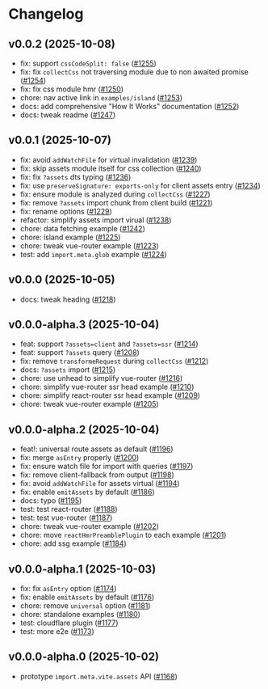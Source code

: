 # Changelog

## v0.0.2 (2025-10-08)

- fix: support `cssCodeSplit: false` ([#1255](https://github.com/hi-ogawa/vite-plugins/pull/1255))
- fix: fix `collectCss` not traversing module due to non awaited promise ([#1254](https://github.com/hi-ogawa/vite-plugins/pull/1254))
- fix: fix css module hmr ([#1250](https://github.com/hi-ogawa/vite-plugins/pull/1250))
- chore: nav active link in `examples/island` ([#1253](https://github.com/hi-ogawa/vite-plugins/pull/1253))
- docs: add comprehensive "How It Works" documentation ([#1252](https://github.com/hi-ogawa/vite-plugins/pull/1252))
- docs: tweak readme ([#1247](https://github.com/hi-ogawa/vite-plugins/pull/1247))

## v0.0.1 (2025-10-07)

- fix: avoid `addWatchFile` for virtual invalidation ([#1239](https://github.com/hi-ogawa/vite-plugins/pull/1239))
- fix: skip assets module itself for css collection ([#1240](https://github.com/hi-ogawa/vite-plugins/pull/1240))
- fix: fix `?assets` dts typing ([#1236](https://github.com/hi-ogawa/vite-plugins/pull/1236))
- fix: use `preserveSignature: exports-only` for client assets entry ([#1234](https://github.com/hi-ogawa/vite-plugins/pull/1234))
- fix: ensure module is analyzed during `collectCss` ([#1227](https://github.com/hi-ogawa/vite-plugins/pull/1227))
- fix: remove `?assets` import chunk from client build ([#1221](https://github.com/hi-ogawa/vite-plugins/pull/1221))
- fix: rename options ([#1229](https://github.com/hi-ogawa/vite-plugins/pull/1229))
- refactor: simplify assets import virual ([#1238](https://github.com/hi-ogawa/vite-plugins/pull/1238))
- chore: data fetching example ([#1242](https://github.com/hi-ogawa/vite-plugins/pull/1242))
- chore: island example ([#1225](https://github.com/hi-ogawa/vite-plugins/pull/1225))
- chore: tweak vue-router example ([#1223](https://github.com/hi-ogawa/vite-plugins/pull/1223))
- test: add `import.meta.glob` example ([#1224](https://github.com/hi-ogawa/vite-plugins/pull/1224))

## v0.0.0 (2025-10-05)

- docs: tweak heading ([#1218](https://github.com/hi-ogawa/vite-plugins/pull/1218))

## v0.0.0-alpha.3 (2025-10-04)

- feat: support `?assets=client` and `?assets=ssr` ([#1214](https://github.com/hi-ogawa/vite-plugins/pull/1214))
- feat: support `?assets` query ([#1208](https://github.com/hi-ogawa/vite-plugins/pull/1208))
- fix: remove `transformeRequest` during `collectCss` ([#1212](https://github.com/hi-ogawa/vite-plugins/pull/1212))
- docs: `?assets` import ([#1215](https://github.com/hi-ogawa/vite-plugins/pull/1215))
- chore: use unhead to simplify vue-router ([#1216](https://github.com/hi-ogawa/vite-plugins/pull/1216))
- chore: simplify vue-router ssr head example ([#1210](https://github.com/hi-ogawa/vite-plugins/pull/1210))
- chore: simplify react-router ssr head example ([#1209](https://github.com/hi-ogawa/vite-plugins/pull/1209))
- chore: tweak vue-router example ([#1205](https://github.com/hi-ogawa/vite-plugins/pull/1205))

## v0.0.0-alpha.2 (2025-10-04)

- feat!: universal route assets as default ([#1196](https://github.com/hi-ogawa/vite-plugins/pull/1196))
- fix: merge `asEntry` properly ([#1200](https://github.com/hi-ogawa/vite-plugins/pull/1200))
- fix: ensure watch file for import with queries ([#1197](https://github.com/hi-ogawa/vite-plugins/pull/1197))
- fix: remove client-fallback from output ([#1198](https://github.com/hi-ogawa/vite-plugins/pull/1198))
- fix: avoid `addWatchFile` for assets virtual ([#1194](https://github.com/hi-ogawa/vite-plugins/pull/1194))
- fix: enable `emitAssets` by default ([#1186](https://github.com/hi-ogawa/vite-plugins/pull/1186))
- docs: typo ([#1195](https://github.com/hi-ogawa/vite-plugins/pull/1195))
- test: test react-router ([#1188](https://github.com/hi-ogawa/vite-plugins/pull/1188))
- test: test vue-router ([#1187](https://github.com/hi-ogawa/vite-plugins/pull/1187))
- chore: tweak vue-router example ([#1202](https://github.com/hi-ogawa/vite-plugins/pull/1202))
- chore: move `reactHmrPreamblePlugin` to each example ([#1201](https://github.com/hi-ogawa/vite-plugins/pull/1201))
- chore: add ssg example ([#1184](https://github.com/hi-ogawa/vite-plugins/pull/1184))

## v0.0.0-alpha.1 (2025-10-03)

- fix: fix `asEntry` option ([#1174](https://github.com/hi-ogawa/vite-plugins/pull/1174))
- fix: enable `emitAssets` by default ([#1176](https://github.com/hi-ogawa/vite-plugins/pull/1176))
- chore: remove `universal` option ([#1181](https://github.com/hi-ogawa/vite-plugins/pull/1181))
- chore: standalone examples ([#1180](https://github.com/hi-ogawa/vite-plugins/pull/1180))
- test: cloudflare plugin ([#1177](https://github.com/hi-ogawa/vite-plugins/pull/1177))
- test: more e2e ([#1173](https://github.com/hi-ogawa/vite-plugins/pull/1173))

## v0.0.0-alpha.0 (2025-10-02)

- prototype `import.meta.vite.assets` API ([#1168](https://github.com/hi-ogawa/vite-plugins/pull/1168))
